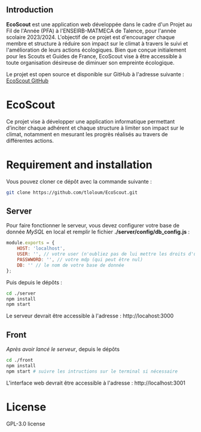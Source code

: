 ## Introduction

**EcoScout** est une application web développée dans le cadre d'un Projet au Fil de l'Année (PFA) à l'ENSEIRB-MATMECA de Talence, pour l'année scolaire 2023/2024. L'objectif de ce projet est d'encourager chaque membre et structure à réduire son impact sur le climat à travers le suivi et l'amélioration de leurs actions écologiques. Bien que conçue initialement pour les Scouts et Guides de France, EcoScout vise à être accessible à toute organisation désireuse de diminuer son empreinte écologique.

Le projet est open source et disponible sur GitHub à l'adresse suivante : [EcoScout GitHub](https://github.com/tloloum/EcoScout)
# EcoScout

Ce projet vise à développer une application informatique permettant d’inciter chaque adhérent et chaque structure à limiter son impact sur le climat, notamment en mesurant les progrès réalisés au travers de différentes actions.

# Requirement and installation 

Vous pouvez cloner ce dépôt avec la commande suivante : 

```bash
git clone https://github.com/tloloum/EcoScout.git
```

## Server

Pour faire fonctionner le serveur, vous devez configurer votre base de donnée *MySQL* en local et remplir le fichier **./server/config/db_config.js** : 
```js
module.exports = {
    HOST: 'localhost',
    USER: '', // votre user (n'oubliez pas de lui mettre les droits d'utilisation MySQL)
    PASSWWORD: '', // votre mdp (qui peut être nul)
    DB: '' // le nom de votre base de donnée
};
```
Puis depuis le dépôts : 
```bash
cd ./server
npm install 
npm start
```
Le serveur devrait être accessible à l'adresse : http://locahost:3000

## Front

*Après avoir lancé le serveur*, depuis le dépôts 
```bash
cd ./front
npm install 
npm start # suivre les intructions sur le terminal si nécessaire
```
L'interface web devrait être accessible à l'adresse : http://localhost:3001

# License 
GPL-3.0 license